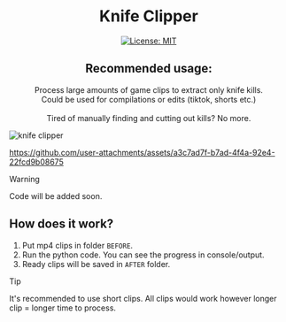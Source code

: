 <div align="center">
  
# Knife Clipper
[![License: MIT](https://img.shields.io/badge/License-MIT-yellow.svg)](https://opensource.org/licenses/MIT)

## Recommended usage:
Process large amounts of game clips to extract only knife kills.
<br>
Could be used for compilations or edits (tiktok, shorts etc.)
<br><br>
Tired of manually finding and cutting out kills? No more.

</div>

![knife clipper](https://github.com/user-attachments/assets/fd1509ce-04e8-40ff-b6ec-42baf4520e7b)

https://github.com/user-attachments/assets/a3c7ad7f-b7ad-4f4a-92e4-22fcd9b08675


> [!WARNING]  
> Code will be added soon.

## How does it work?
1. Put mp4 clips in folder `BEFORE`.
2. Run the python code. You can see the progress in console/output.
3. Ready clips will be saved in `AFTER` folder.


> [!TIP]
> It's recommended to use short clips. All clips would work however longer clip = longer time to process.
